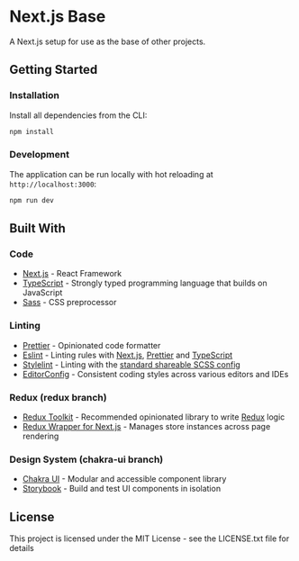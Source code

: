 # Next.js Base

A Next.js setup for use as the base of other projects.

## Getting Started

### Installation

Install all dependencies from the CLI:
```sh
npm install
```

### Development

The application can be run locally with hot reloading at `http://localhost:3000`:
```sh
npm run dev
```

## Built With

### Code

- [Next.js](https://nextjs.org) - React Framework
- [TypeScript](https://www.typescriptlang.org) - Strongly typed programming language that builds on JavaScript
- [Sass](https://sass-lang.com) - CSS preprocessor

### Linting

- [Prettier](https://prettier.io) - Opinionated code formatter
- [Eslint](https://eslint.org) - Linting rules with [Next.js](https://nextjs.org/docs/basic-features/eslint#eslint-config), [Prettier](https://github.com/prettier/eslint-plugin-prettier) and [TypeScript](https://www.npmjs.com/package/@typescript-eslint/eslint-plugin)
- [Stylelint](https://stylelint.io) - Linting with the [standard shareable SCSS config](https://github.com/stylelint-scss/stylelint-config-standard-scss)
- [EditorConfig](https://editorconfig.org) - Consistent coding styles across various editors and IDEs

### Redux (redux branch)

- [Redux Toolkit](https://redux-toolkit.js.org) - Recommended opinionated library to write [Redux](https://react-redux.js.org) logic
- [Redux Wrapper for Next.js](https://github.com/kirill-konshin/next-redux-wrapper) - Manages store instances across page rendering

### Design System (chakra-ui branch)

- [Chakra UI](https://chakra-ui.com) - Modular and accessible component library
- [Storybook](https://storybook.js.org) - Build and test UI components in isolation

## License

This project is licensed under the MIT License - see the LICENSE.txt file for details
